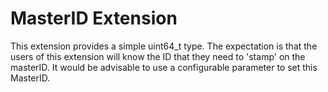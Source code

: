 # MasterID Extension

This extension provides a simple uint64_t type. The expectation is that the users of this extension will know the ID that they need to 'stamp' on the masterID. It would be advisable to use a configurable parameter to set this MasterID. 


